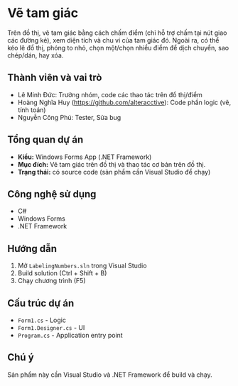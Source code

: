 # Vẽ tam giác

Trên đồ thị, vẽ tam giác bằng cách chấm điểm (chỉ hỗ trợ chấm tại nút giao các đường kẻ), xem diện tích và chu vi của tam giác đó. Ngoài ra, có thể kéo lê đồ thị, phóng to nhỏ, chọn một/chọn nhiều điểm để dịch chuyển, sao chép/dán, hay xóa.

## Thành viên và vai trò
- Lê Minh Đức: Trưởng nhóm, code các thao tác trên đồ thị/điểm
- Hoàng Nghĩa Huy (https://github.com/alteracctive): Code phần logic (vẽ, tính toán)
- Nguyễn Công Phú: Tester, Sửa bug

## Tổng quan dự án
- **Kiểu:** Windows Forms App (.NET Framework)
- **Mục đích:** Vẽ tam giác trên đồ thị và thao tác cơ bản trên đồ thị.
- **Trạng thái:** có source code (sản phẩm cần Visual Studio để chạy)

## Công nghệ sử dụng
- C#
- Windows Forms
- .NET Framework

## Hướng dẫn 
1. Mở `LabelingNumbers.sln` trong Visual Studio
2. Build solution (Ctrl + Shift + B)
3. Chạy chương trình (F5)

## Cấu trúc dự án
- `Form1.cs` - Logic
- `Form1.Designer.cs` - UI
- `Program.cs` - Application entry point

## Chú ý
Sản phẩm này cần Visual Studio và .NET Framework để build và chạy.
